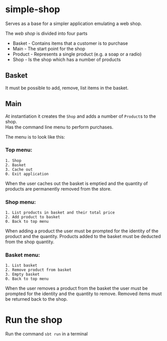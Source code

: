 # simple-shop
Serves as a base for a simpler application emulating a web shop.

The _web shop_ is divided into four parts
* Basket - Contains items that a customer is to purchase
* Main  - The start point for the shop
* Product - Represents a single product (e.g. a soap or a radio)
* Shop - Is the shop which has a number of products

## Basket
It must be possible to add, remove, list items in the basket.

## Main
At instantiation it creates the `Shop` and adds a number of `Product`s to the shop.   
Has the command line menu to perform purchases.

The menu is to look like this:

### Top menu:
```
1. Shop
2. Basket
3. Cache out
0. Exit application
```

When the user caches out the basket is emptied and the quantity of products are permanently removed from the store.

### Shop menu:
```
1. List products in basket and their total price
2. Add product to basket
0. Back to top menu
```

When adding a product the user must be prompted for the identity of the product and the quantity.
Products added to the basket must be deducted from the shop quantity.

### Basket menu:
```
1. List basket
2. Remove product from basket
3. Empty basket
0. Back to top menu
```

When the user removes a product from the basket the user must be prompted for the identity and the quantity to remove.
Removed items must be returned back to the shop.

# Run the shop
Run the command `sbt run` in a terminal